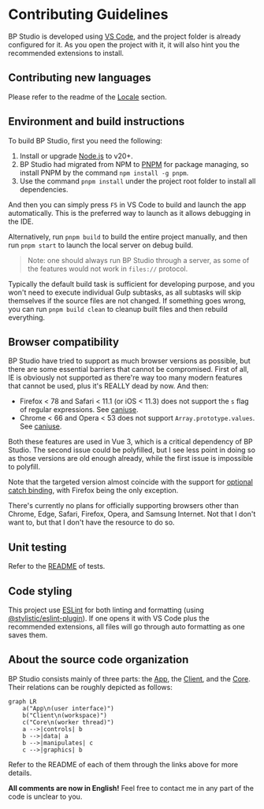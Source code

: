 
# Contributing Guidelines

BP Studio is developed using [VS Code](https://code.visualstudio.com/),
and the project folder is already configured for it.
As you open the project with it,
it will also hint you the recommended extensions to install.

## Contributing new languages

Please refer to the readme of the [Locale](src/locale/README.md) section.

## Environment and build instructions

To build BP Studio, first you need the following:

1. Install or upgrade [Node.js](https://nodejs.org/) to v20+.
1. BP Studio had migrated from NPM to [PNPM](https://pnpm.io/) for package managing,
   so install PNPM by the command `npm install -g pnpm`.
1. Use the command `pnpm install` under the project root folder to install all dependencies.

And then you can simply press `F5` in VS Code to build and launch the app automatically.
This is the preferred way to launch as it allows debugging in the IDE.

Alternatively, run `pnpm build` to build the entire project manually,
and then run `pnpm start` to launch the local server on debug build.

> Note: one should always run BP Studio through a server,
> as some of the features would not work in `files://` protocol.

Typically the default build task is sufficient for developing purpose,
and you won't need to execute individual Gulp subtasks,
as all subtasks will skip themselves if the source files are not changed.
If something goes wrong, you can run `pnpm build clean` to cleanup built files and then rebuild everything.

## Browser compatibility

BP Studio have tried to support as much browser versions as possible,
but there are some essential barriers that cannot be compromised.
First of all, IE is obviously not supported as there're way too many modern
features that cannot be used, plus it's REALLY dead by now. And then:

- Firefox < 78 and Safari < 11.1 (or iOS < 11.3) does not support the `s` flag of regular expressions.
See [caniuse](https://caniuse.com/mdn-javascript_builtins_regexp_dotall).
- Chrome < 66 and Opera < 53 does not support `Array.prototype.values`.
See [caniuse](https://caniuse.com/mdn-api_headers_values).

Both these features are used in Vue 3, which is a critical dependency of BP Studio.
The second issue could be polyfilled,
but I see less point in doing so as those versions are old enough already,
while the first issue is impossible to polyfill.

Note that the targeted version almost coincide with the support for
[optional catch binding](https://caniuse.com/mdn-javascript_statements_try_catch_optional_catch_binding),
with Firefox being the only exception.

There's currently no plans for officially supporting browsers other than
Chrome, Edge, Safari, Firefox, Opera, and Samsung Internet.
Not that I don't want to, but that I don't have the resource to do so.

## Unit testing

Refer to the [README](test/README.md) of tests.

## Code styling

This project use [ESLint](https://eslint.org/) for both linting and formatting
(using [@stylistic/eslint-plugin](https://eslint.style/)).
If one opens it with VS Code plus the recommended extensions,
all files will go through auto formatting as one saves them.

## About the source code organization

BP Studio consists mainly of three parts:
the [App](src/app/README.md),
the [Client](src/client/README.md),
and the [Core](src/core/README.md).
Their relations can be roughly depicted as follows:

```mermaid
graph LR
	a("App\n(user interface)")
	b("Client\n(workspace)")
	c("Core\n(worker thread)")
	a -->|controls| b
	b -->|data| a
	b -->|manipulates| c
	c -->|graphics| b
```

Refer to the README of each of them through the links above for more details.

**All comments are now in English!**
Feel free to contact me in any part of the code is unclear to you.
